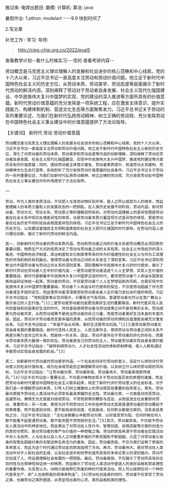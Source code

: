 搬过来:
电焊出题目:
数模:
计算机:
算法:
java:


暑假作业:
1.pthon: modelart  ----8.9  快到时间了


2.写文章


补充工作 :
学习:
导师:
>http://cips-chip.org.cn/2022/eval5




查看教学计划--看什么时候实习---空的
查看考研内容--



劳动概念是马克思主义理论理解人的发展和社会进步的核心范畴和中心线索。党的十八大以来，习近平总书记一直高度关注劳动和劳动价值问题。他立足于新时代中国特色社会主义的历史方位，从劳动本质、劳动美学、劳动态度等层面揭示了新时代劳动的鲜活内涵，深刻阐释了劳动对于劳动者自身发展、社会主义现代化强国建设、中华民族伟大复兴中国梦的实现、党的建设的深入推进等方面所具有的价值意蕴。新时代劳动价值意蕴的充分发挥是一项系统工程，应在激发主体意识、提升实践能力、构建体制机制、营造文化生态等方面聚焦发力。习近平总书记关于劳动的系列重要论述，为我们在新时代弘扬劳动精神、树立正确的劳动观、充分发挥劳动在中国特色社会主义事业建设中的价值意蕴提供了方法论指导。

【关键词】 新时代  劳动  劳动价值意蕴


    劳动概念是马克思主义理论理解人的发展与社会进步的核心范畴和中心线索。党的十八大以来，习近平总书记一直高度关注劳动和劳动价值问题。他立足于新时代中国特色社会主义新的历史方位，深化了对劳动者的劳动本质、劳动美学和劳动态度等内涵的创新理解，深刻阐释了劳动在劳动者自身发展、社会主义现代化强国建设、实现中华民族伟大复兴中国梦、推进党的建设等方面所具有的价值意蕴；同时，围绕劳动者主体意识激发、劳动者素质提升、和谐劳动关系建构、劳动精神文化生态打造等，系统剖析了充分发挥劳动价值意蕴的社会条件。习近平总书记关于劳动的一系列重要论述，为我们在新时代弘扬劳动精神、树立正确的劳动观、充分发挥劳动在中国特色社会主义事业建设中的作用提供了方法论指导。


一


    劳动，作为人类的本质活动，不仅把人与其他动物区别开来，是人之所以成其为人的根本，而且是理解人的本质力量和人的发展状态的一把钥匙。在人类历史发展不同阶段，劳动内涵，即对劳动者、劳动方式、劳动关系、劳动意义等的理解迥然有别。对劳动内涵理解上的差异性既是劳动者在社会关系中现实处境差异性的体现，也是劳动者本质力量显现方式差异性的体现，更是劳动者在社会历史不同阶段自由程度差异性的体现。习近平总书记立足于新时代中国特色社会主义的历史方位，以及建设富强民主文明和谐美丽的社会主义现代化强国的时代使命，在劳动内涵上进行理论创新，揭示了新时代劳动的鲜活内涵。

    其一，创新新时代劳动者的劳动本质内涵。劳动和劳动者之间的价值关系是劳动概念必须回答的重要问题。物质生产方式的性质决定了劳动与劳动者之间的关系性质。社会主义市场经济的深入推进，中国特色经济制度、政治制度和文化制度等带来的作为价值理性的社会主义与作为工具理性的市场机制的有机融合，使得劳动者与劳动之间的关系发生了深刻变革。习近平总书记深刻洞察当代中国劳动者与劳动之间关系的深刻变革，深刻理解中华民族伟大复兴的时代使命，揭示了新时代劳动在劳动者人生中的价值内涵：一是劳动是劳动者追逐个人人生梦想、实现人生价值的重要路径。新时代是朝着中华民族伟大复兴中国梦迈进的时代，要求把劳动者个人命运与国家民族命运辩证地统一起来。劳动者的劳动，不仅是劳动者个人人生梦想启航的风帆，也是实现中华民族伟大复兴中国梦的重要基础。劳动者个人命运与时代使命的契合，不仅使劳动超越了作为劳动者谋生手段的定位，而且使劳动者深深感受到劳动是自身人生价值乃至社会价值的体现。习近平总书记指出：“党和国家事业空间很大，只要有志气有闯劲，普通劳动者也可以在宽广舞台上展示自己的人生价值。”[1]二是劳动是劳动者创造更加美好生活的重要路径。新时代是实现人民共同富裕和创造美好生活的时代，共同富裕使得劳动者与劳动成果之间不是背离的关系。劳动成果为劳动者共享，从而劳动成果不是统治劳动者的异己力量，而是劳动者美好生活本身的丰富内容。因此，劳动对于劳动者而言是幸福的源泉，从而劳动者的劳动热情和创造潜能会被充分激发出来。习近平总书记指出：“幸福不会从天降，美好生活靠劳动创造。”[2]三是劳动是劳动者实现自身发展的重要路径。新时代坚持人民至上、人民当家作主，使得劳动与劳动者之间的关系不再是分离乃至对立的关系，而是统一的关系。因此，劳动不是外在于劳动者的异化的存在，而是与劳动者本质力量相一致的存在。劳动者是自己的劳动的主人，劳动是劳动者实现自身发展的载体。习近平总书记指出：“破除妨碍劳动力、人才社会性流动的体制机制弊端，使人人都有通过辛勤劳动实现自身发展的机会。”[3]

    其二，创新新时代劳动者的劳动美学内涵。一个社会如何评价劳动的意义，设定什么样的评价劳动意义的社会价值标准，成为社会成员能否正确理解劳动价值，以及树立什么样的劳动观的风向标。习近平总书记指出：“让劳动最光荣、劳动最崇高、劳动最伟大、劳动最美丽蔚然成风。”[4]习近平总书记这一重要论述，不仅是对唯物史观关于劳动创造历史的原理的遵循，而且把劳动与新时代建设中国特色社会主义联系起来，规定了新时代评价劳动意义的社会标准，对于我们进一步理解劳动的本质，引导人们树立健康向上的劳动观具有重要的指导意义。首先，劳动最光荣赋予劳动在人类活动中必须享有最高荣耀的合法性。劳动最光荣，一方面是对厌恶劳动、逃避劳动、懒惰无为尤其是对歧视劳动、不劳而获等的鞭笞与否定，从而促进全社会要崇尚劳动、尊重劳动；另一方面，表现为对不同劳动分工中的各种劳动尤其是普通劳动者的劳动要给予同等尊重，而不能差别对待，更不能有歧视态度，也就是说，任何职业都是光荣的，没有高低贵贱之分。习近平总书记指出：“全社会都要以辛勤劳动为荣、以好逸恶劳为耻，任何时候任何人都不能看不起普通劳动者，都不能贪图不劳而获的生活。”[5]其次，劳动最崇高，不仅赋予劳动在人类活动中的神圣地位，而且表达了对劳动在人性升华、智慧创造、自我突破等方面的创造力的景仰与赞叹，是对劳动者的尊严与价值的一种崇敬之情。劳动的崇高来源于劳动者在实践活动中对人与自然、人与社会以及人与人之间重重矛盾的不断克服和不断超越，凸显了对劳动者以自身的有限去超越对象的无限这种生命活力的激发。因此，劳动最崇高，不仅为我们诠释了崇高的本来意义，而且为这个时代通过劳动走向崇高指明了方向。再次，劳动最伟大，是对劳动在人类活动中对于人和社会的生成，以及社会进步和世界创造所具有的本体论意义的深刻揭示。劳动不仅创造了人，而且是理解社会发展的一把钥匙。最后，劳动最美丽，不仅揭示了劳动所具有的合目的性与合规律性辩证统一的特质，而且揭示了劳动在人类活动中塑造人的良好品格和崇高德性的重要作用。马克思认为，动物只是按照它所属的种的尺度来活动，而人可以按照任何一个种的尺度来生产，即“人也按照美的规律来构造”。[6]劳动在创造美的同时，劳动者不仅享受了劳动之美，也被劳动之美所塑造，从而呈现出美的心灵、美的品格和美的德性。
